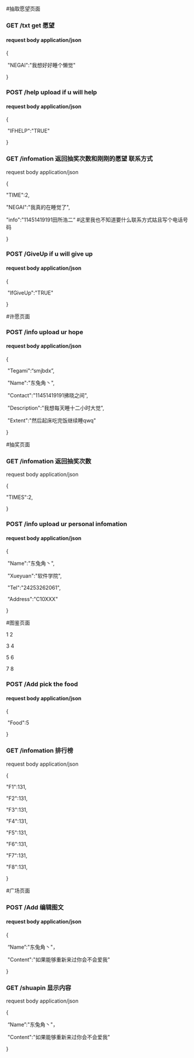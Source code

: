 #抽取愿望页面

### GET /txt get 愿望

#### request body		application/json

{

​	"NEGAI":"我想好好睡个懒觉"

}

### POST /help  upload if u will help

#### request body		application/json

{

​	"IFHELP":"TRUE"

}

### GET /infomation 返回抽奖次数和刚刚的愿望 联系方式

request body		application/json

{

"TIME":2,

"NEGAI":"我真的在睡觉了",

"info":"11451419191田所浩二“ #这里我也不知道要什么联系方式姑且写个电话号码

}

### POST /GiveUp   if u will give up

#### request body		application/json

{

​	"IfGiveUp":"TRUE"

}

#许愿页面

### POST /info   upload ur hope

#### request body		application/json

{

​	"Tegami":“smjbdx”,	

​	"Name":"东兔角丶",

​	"Contact":"11451419191拂晓之间",

​	"Description":"我想每天睡十二小时大觉",

​	"Extent":"然后起床吃完饭继续睡qwq"



}

#抽奖页面

### GET /infomation 返回抽奖次数

request body		application/json

{

"TIMES":2,

}

### POST /info   upload ur personal infomation

#### request body		application/json

{



​	"Name":"东兔角丶",

​	"Xueyuan":"软件学院",

​	"Tel":"24253262061",

​	"Address":"C10XXX"

}

#图鉴页面

1	2

3	4

5	6

7	8

### POST /Add pick the food

#### request body		application/json

{

​	"Food":5

}

### GET /infomation 排行榜

request body		application/json

{

"F1":131,

"F2":131,

"F3":131,

"F4":131,

"F5":131,

"F6":131,

"F7":131,

"F8":131,

}

#广场页面

### POST /Add 编辑图文

#### request body		application/json

{

​	“Name”:"东兔角丶"，

​	"Content":"如果能够重新来过你会不会爱我"

}

### GET /shuapin 显示内容

request body		application/json

{

​	“Name”:"东兔角丶"，

​	"Content":"如果能够重新来过你会不会爱我"

}